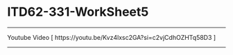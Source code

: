 # ITD62-331-WorkSheet5
<hr>
Youtube Video [ https://youtu.be/Kvz4lxsc2GA?si=c2vjCdhOZHTq58D3 ]
<hr>
